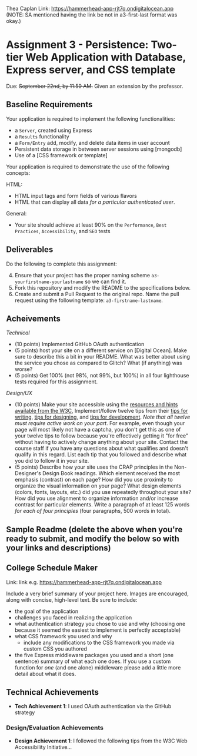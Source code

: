Thea Caplan
Link: https://hammerhead-app-rjt7q.ondigitalocean.app
(NOTE: SA mentioned having the link be not in a3-first-last format was okay.)

Assignment 3 - Persistence: Two-tier Web Application with Database, Express server, and CSS template
===

Due: ~~September 22nd, by 11:59 AM.~~ Given an extension by the professor.


Baseline Requirements
---

Your application is required to implement the following functionalities:

- a `Server`, created using Express
- a `Results` functionality 
- a `Form/Entry` add, modify, and delete data items in user account
- Persistent data storage in between server sessions using [mongodb]
- Use of a [CSS framework or template]

Your application is required to demonstrate the use of the following concepts:  

HTML:  
- HTML input tags and form fields of various flavors
- HTML that can display all data *for a particular authenticated user*. 

General:  
- Your site should achieve at least 90% on the `Performance`, `Best Practices`, `Accessibility`, and `SEO` tests

Deliverables
---

Do the following to complete this assignment:

4. Ensure that your project has the proper naming scheme `a3-yourfirstname-yourlastname` so we can find it.
5. Fork this repository and modify the README to the specifications below.
6. Create and submit a Pull Request to the original repo. Name the pull request using the following template: `a3-firstname-lastname`.

Acheivements
---

*Technical*
- (10 points) Implemented GitHub OAuth authentication
- (5 points) host your site on a different service on [Digital Ocean]. Make sure to describe this a bit in your README. What was better about using the service you chose as compared to Glitch? What (if anything) was worse? 
- (5 points) Get 100% (not 98%, not 99%, but 100%) in all four lighthouse tests required for this assignment.  

*Design/UX*
- (10 points) Make your site accessible using the [resources and hints available from the W3C](https://www.w3.org/WAI/), Implement/follow twelve tips from their [tips for writing](https://www.w3.org/WAI/tips/writing/), [tips for designing](https://www.w3.org/WAI/tips/designing/), and [tips for development](https://www.w3.org/WAI/tips/developing/). *Note that all twelve must require active work on your part*. 
For example, even though your page will most likely not have a captcha, you don't get this as one of your twelve tips to follow because you're effectively 
getting it "for free" without having to actively change anything about your site. 
Contact the course staff if you have any questions about what qualifies and doesn't qualify in this regard. 
List each tip that you followed and describe what you did to follow it in your site.
- (5 points) Describe how your site uses the CRAP principles in the Non-Designer's Design Book readings. 
Which element received the most emphasis (contrast) on each page? 
How did you use proximity to organize the visual information on your page? 
What design elements (colors, fonts, layouts, etc.) did you use repeatedly throughout your site? 
How did you use alignment to organize information and/or increase contrast for particular elements. 
Write a paragraph of at least 125 words *for each of four principles* (four paragraphs, 500 words in total). 

Sample Readme (delete the above when you're ready to submit, and modify the below so with your links and descriptions)
---

## College Schedule Maker

Link: link e.g. https://hammerhead-app-rjt7q.ondigitalocean.app 

Include a very brief summary of your project here. Images are encouraged, along with concise, high-level text. Be sure to include:

- the goal of the application
- challenges you faced in realizing the application
- what authentication strategy you chose to use and why (choosing one because it seemed the easiest to implement is perfectly acceptable)
- what CSS framework you used and why
  - include any modifications to the CSS framework you made via custom CSS you authored
- the five Express middleware packages you used and a short (one sentence) summary of what each one does. If you use a custom function for *one* (and one alone) middleware please 
add a little more detail about what it does.

## Technical Achievements
- **Tech Achievement 1**: I used OAuth authentication via the GitHub strategy

### Design/Evaluation Achievements
- **Design Achievement 1**: I followed the following tips from the W3C Web Accessibility Initiative...
